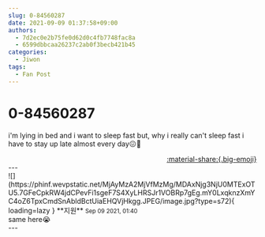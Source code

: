 ```yaml
---
slug: 0-84560287
date: 2021-09-09 01:37:58+09:00
authors:
  - 7d2ec0e2b75fe0d62d0c4fb7748fac8a
  - 6599dbbcaa26237c2ab0f3becb421b45
categories:
  - Jiwon
tags:
  - Fan Post
---
```


# 0-84560287

<div class="post-container" markdown="1">
<div class="content-container md-sidebar__scrollwrap" markdown="1">

i'm lying in bed and i want to sleep fast but, why i really can't sleep fast i have to stay up late almost every day😖🥱

</div>
</div>

<div style="text-align: right;" markdown="1">
<a href="https://weverse.io/fromis9/fanpost/0-84560287" style="text-align: right;">:material-share:{.big-emoji}</a>
</div>
---

<div class="comments-container md-sidebar__scrollwrap" markdown="1">
<div class="comment" markdown="1">
<div class='id-container' markdown="1">
![](https://phinf.wevpstatic.net/MjAyMzA2MjVfMzMg/MDAxNjg3NjU0MTExOTU5.7GFeCpkRW4jdCPevFi1sgeF7S4XyLHRSJr1VOBRp7gEg.mY0LxqknzXmYC4oZ6TpxCmdSnAbldBctUiaEHQVjHkgg.JPEG/image.jpg?type=s72){ loading=lazy }
**<span class="artist">지원</span>** <small>Sep 09 2021, 01:40</small><br>
</div>
<div class='comment-body' markdown="1">
same here😭
</div>
</div>
</div>
---
